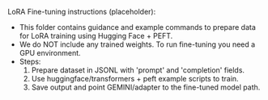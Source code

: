 LoRA Fine-tuning instructions (placeholder):
- This folder contains guidance and example commands to prepare data for LoRA training using Hugging Face + PEFT.
- We do NOT include any trained weights. To run fine-tuning you need a GPU environment.
- Steps:
  1. Prepare dataset in JSONL with 'prompt' and 'completion' fields.
  2. Use huggingface/transformers + peft example scripts to train.
  3. Save output and point GEMINI/adapter to the fine-tuned model path.
